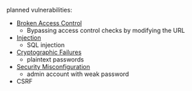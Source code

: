planned vulnerabilities:

- [Broken Access Control](https://owasp.org/Top10/A01_2021-Broken_Access_Control/)
  -   Bypassing access control checks by modifying the URL
- [Injection](https://owasp.org/Top10/A03_2021-Injection/)
  - SQL injection
- [Cryptographic Failures](https://owasp.org/Top10/A02_2021-Cryptographic_Failures/)
  - plaintext passwords
- [Security Misconfiguration](https://owasp.org/Top10/A05_2021-Security_Misconfiguration/)
  - admin account with weak password
- CSRF
